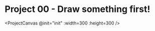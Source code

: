 <script setup lang='ts'>
import ProjectCanvas from './gpu-canvas.vue';
import init from './00-draw-sth.ts';
</script>

# Project 00 - Draw something first!

<ProjectCanvas @init="init" :width=300 :height=300 />

